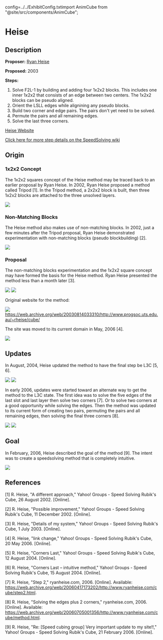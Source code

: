 config=../../ExhibitConfig.txtimport AnimCube from "@site/src/components/AnimCube";

# Heise

<AnimCube params="buttonbar=0&position=lluuu&scale=6&hint=10&hintborder=1&borderwidth=10&facelets=dlyyyyyldwwwwwwdwwdbblbbrlddgglgggggdoooooooogldgrrdrr" width="400px" height="400px" />

## Description

**Proposer:** [Ryan Heise](CubingContributors/MethodDevelopers.md#heise-ryan)

**Proposed:** 2003

**Steps:**

1. Solve F2L-1 by building and adding four 1x2x2 blocks. This includes one inner 1x2x2 that consists of an edge between two centers. The 1x2x2 blocks can be pseudo aligned.
2. Orient the LSLL edges while alignining any pseudo blocks.
3. Build two corner and edge pairs. The pairs don't yet need to be solved.
4. Permute the pairs and all remaining edges.
5. Solve the last three corners.

[Heise Website](https://www.ryanheise.com/cube/heise_method.html)

[Click here for more step details on the SpeedSolving wiki](https://www.speedsolving.com/wiki/index.php/Heise_method)

## Origin

### 1x2x2 Concept

The 1x2x2 squares concept of the Heise method may be traced back to an earlier proposal by Ryan Heise. In 2002, Ryan Heise proposed a method called Tripod [1]. In the Tripod method, a 2x2x2 block is built, then three 1x2x2 blocks are attached to the three unsolved layers.

![](img/Heise/Tripod.png)

### Non-Matching Blocks

The Heise method also makes use of non-matching blocks. In 2002, just a few minutes after the Tripod proposal, Ryan Heise demonstrated experimentation with non-matching blocks (pseudo blockbuilding) [2].

![](img/Heise/NMB.png)

### Proposal

The non-matching blocks experimentation and the 1x2x2 square concept may have formed the basis for the Heise method. Ryan Heise presented the method less than a month later [3].

![](img/Heise/Proposal1.png)
![](img/Heise/Proposal2.png)

Original website for the method:

![](img/Heise/OriginalSite.png)
https://web.archive.org/web/20030814033310/http://www.progsoc.uts.edu.au/~rheise/cube/

The site was moved to its current domain in May, 2006 [4].

![](img/Heise/NewDomain.png)

## Updates

In August, 2004, Heise updated the method to have the final step be L3C [5, 6].

![](img/Heise/FirstUpdate.png)
![](img/Heise/FirstUpdate2.png)

In early 2006, updates were started toward an alternate way to get the method to the L3C state. The first idea was to solve the five edges of the last slot and last layer then solve two corners [7]. Or to solve two corners at a good opportunity while solving the edges. Then the method was updated to its current form of creating two pairs, permuting the pairs and all remaining edges, then solving the final three corners [8].

![](img/Heise/Update2.png)
![](img/Heise/Update3.png)

## Goal

In February, 2006, Heise described the goal of the method [9]. The intent was to create a speedsolving method that is completely intuitive.

![](img/Heise/Goal.png)

## References

[1]	R. Heise, "A different approach," Yahoo! Groups - Speed Solving Rubik's Cube, 26 August 2002. [Online].

[2]	R. Heise, "Possible improvement," Yahoo! Groups - Speed Solving Rubik's Cube, 11 December 2002. [Online].

[3]	R. Heise, "Details of my system," Yahoo! Groups - Speed Solving Rubik's Cube, 1 July 2003. [Online].

[4]	R. Heise, "link change," Yahoo! Groups - Speed Solving Rubik's Cube, 20 May 2006. [Online].

[5]	R. Heise, "Corners Last," Yahoo! Groups - Speed Solving Rubik's Cube, 12 August 2004. [Online].

[6]	R. Heise, "Corners Last – intuitive method," Yahoo! Groups - Speed Solving Rubik's Cube, 15 August 2004. [Online].

[7]	R. Heise, "Step 2," ryanheise.com, 2006. [Online]. Available: https://web.archive.org/web/20060417173202/http://www.ryanheise.com/cube/step2.html.

[8]	R. Heise, "Solving the edges plus 2 corners," ryanheise.com, 2006. [Online]. Available: https://web.archive.org/web/20060705001356/http://www.ryanheise.com/cube/method.html.

[9]	R. Heise, "Re: [Speed cubing group] Very important update to my site!!," Yahoo! Groups - Speed Solving Rubik's Cube, 21 February 2006. [Online].
